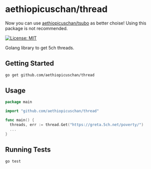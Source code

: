 # aethiopicuschan/thread

Now you can use [aethiopicuschan/tsubo](https://github.com/aethiopicuschan/tsubo) as better choise! Using this package is not recommended.

[![License: MIT](https://img.shields.io/badge/License-MIT-brightgreen?style=flat-square)](/LICENSE)

Golang library to get 5ch threads.

## Getting Started

```sh
go get github.com/aethiopicuschan/thread
```

## Usage

```go
package main

import "github.com/aethiopicuschan/thread"

func main() {
  threads, err := thread.Get("https://greta.5ch.net/poverty/")
  ...
}
```

## Running Tests

```sh
go test
```